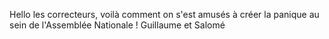 Hello les correcteurs, voilà comment on s'est amusés à créer la panique au sein de l'Assemblée Nationale ! 
Guillaume et Salomé
